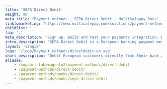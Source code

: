 ```yaml
---
title: 'SEPA Direct Debit'
weight: 90
meta_title: "Payment methods - SEPA Direct Debit - MultiSafepay Docs"
linktomarketing: "https://www.multisafepay.com/solutions/payment-methods/direct-debit"
childlist: '.'
faq: '.'
meta_description: "Sign up. Build and test your payments integration. Explore our products and services. Use our API reference, SDKs, and wrappers. Get support."
intro_description: "SEPA Direct Debit is a European banking payment method where customers authorize automatic one-off or recurring debits directly from their bank account. It is available in 36 countries and supports Sofort and iDEAL."
layout: 'single'
logo: '/logo/Payment_methods/directdebit-en.svg' 
short_description: 'Debit European customers directly from their bank account.'
aliases:
    - /support-tab/magento2/payment-methods/direct-debit
    - /payment-methods/direct-debit/
    - /payment-methods/banks/direct-debit/
    - /payment-methods/banks/sepa-direct-debit
---
```

